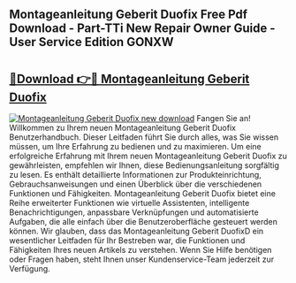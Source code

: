 ## Montageanleitung Geberit Duofix Free Pdf Download - Part-TTi New Repair Owner Guide - User Service Edition GONXW

# <h2><a href="http://df7llc4.blite.top/?on=Montageanleitung+Geberit+Duofix">🔗Download 👉🔴 Montageanleitung Geberit Duofix</a></h2>

[![Montageanleitung Geberit Duofix new download](https://i.imgur.com/lujVjoI.png)](http://df7llc4.blite.top/?on=Montageanleitung+Geberit+Duofix)
Fangen Sie an! Willkommen zu Ihrem neuen Montageanleitung Geberit Duofix Benutzerhandbuch. Dieser Leitfaden führt Sie durch alles, was Sie wissen müssen, um Ihre Erfahrung zu bedienen und zu maximieren. Um eine erfolgreiche Erfahrung mit Ihrem neuen Montageanleitung Geberit Duofix zu gewährleisten, empfehlen wir Ihnen, diese Bedienungsanleitung sorgfältig zu lesen. Es enthält detaillierte Informationen zur Produkteinrichtung, Gebrauchsanweisungen und einen Überblick über die verschiedenen Funktionen und Fähigkeiten. Montageanleitung Geberit Duofix bietet eine Reihe erweiterter Funktionen wie virtuelle Assistenten, intelligente Benachrichtigungen, anpassbare Verknüpfungen und automatisierte Aufgaben, die alle einfach über die Benutzeroberfläche gesteuert werden können. Wir glauben, dass das Montageanleitung Geberit DuofixD ein wesentlicher Leitfaden für Ihr Bestreben war, die Funktionen und Fähigkeiten Ihres neuen Artikels zu verstehen. Wenn Sie Hilfe benötigen oder Fragen haben, steht Ihnen unser Kundenservice-Team jederzeit zur Verfügung.
